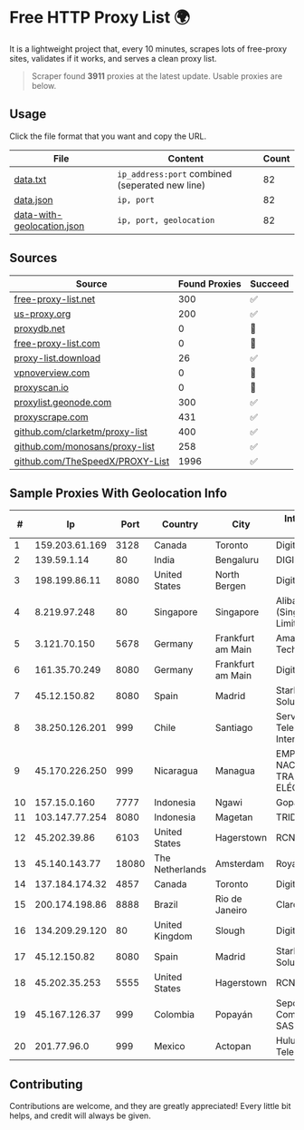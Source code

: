 
# Free HTTP Proxy List 🌍

It is a lightweight project that, every 10 minutes, scrapes lots of free-proxy sites, validates if it works, and serves a clean proxy list.


> Scraper found **3911** proxies at the latest update. Usable proxies are below.

## Usage

Click the file format that you want and copy the URL.


|File|Content|Count|
|----|-------|-----|
|[data.txt](https://raw.githubusercontent.com/themiralay/Proxy-List-World/master/data.txt)|`ip_address:port` combined (seperated new line)|82|
|[data.json](https://raw.githubusercontent.com/themiralay/Proxy-List-World/master/data.json)|`ip, port`|82|
|[data-with-geolocation.json](https://raw.githubusercontent.com/themiralay/Proxy-List-World/master/data-with-geolocation.json)|`ip, port, geolocation`|82|

## Sources

|Source|Found Proxies|Succeed|
|------|-------------|-------|
|[free-proxy-list.net](https://free-proxy-list.net)|300|✅|
|[us-proxy.org](https://www.us-proxy.org)|200|✅|
|[proxydb.net](http://proxydb.net)|0|🚫|
|[free-proxy-list.com](https://free-proxy-list.com/?page=&port=&type%5B%5D=http&type%5B%5D=https&up_time=0&search=Search)|0|🚫|
|[proxy-list.download](https://www.proxy-list.download/HTTP)|26|✅|
|[vpnoverview.com](https://vpnoverview.com/privacy/anonymous-browsing/free-proxy-servers)|0|🚫|
|[proxyscan.io](https://www.proxyscan.io)|0|🚫|
|[proxylist.geonode.com](https://proxylist.geonode.com/api/proxy-list?limit=300&page=1&sort_by=lastChecked&sort_type=desc&protocols=http,https)|300|✅|
|[proxyscrape.com](https://api.proxyscrape.com/v2/?request=displayproxies&protocol=http&timeout=10000&country=all&ssl=all&anonymity=all)|431|✅|
|[github.com/clarketm/proxy-list](https://raw.githubusercontent.com/clarketm/proxy-list/master/proxy-list-raw.txt)|400|✅|
|[github.com/monosans/proxy-list](https://raw.githubusercontent.com/monosans/proxy-list/main/proxies/http.txt)|258|✅|
|[github.com/TheSpeedX/PROXY-List](https://raw.githubusercontent.com/TheSpeedX/PROXY-List/master/http.txt)|1996|✅|


## Sample Proxies With Geolocation Info

|#|Ip|Port|Country|City|Internet Service Provider|
|-|--|----|-------|----|-------------------------|
|1|159.203.61.169|3128|Canada|Toronto|DigitalOcean, LLC|
|2|139.59.1.14|80|India|Bengaluru|DIGITALOCEAN|
|3|198.199.86.11|8080|United States|North Bergen|DigitalOcean, LLC|
|4|8.219.97.248|80|Singapore|Singapore|Alibaba Cloud (Singapore) Private Limited|
|5|3.121.70.150|5678|Germany|Frankfurt am Main|Amazon Technologies Inc.|
|6|161.35.70.249|8080|Germany|Frankfurt am Main|DigitalOcean, LLC|
|7|45.12.150.82|8080|Spain|Madrid|Stark Industries Solutions LTD|
|8|38.250.126.201|999|Chile|Santiago|Servicios De Telecomunicaciones Intercable Ltda.|
|9|45.170.226.250|999|Nicaragua|Managua|EMPRESA NACIONAL DE TRANSMISIÓN ELÉCTRICA|
|10|157.15.0.160|7777|Indonesia|Ngawi|Gopalnet|
|11|103.147.77.254|8080|Indonesia|Magetan|TRIDATA|
|12|45.202.39.86|6103|United States|Hagerstown|RCN|
|13|45.140.143.77|18080|The Netherlands|Amsterdam|RoyaleHosting BV|
|14|137.184.174.32|4857|Canada|Toronto|DigitalOcean, LLC|
|15|200.174.198.86|8888|Brazil|Rio de Janeiro|Claro S.A|
|16|134.209.29.120|80|United Kingdom|Slough|DigitalOcean, LLC|
|17|45.12.150.82|8080|Spain|Madrid|Stark Industries Solutions LTD|
|18|45.202.35.253|5555|United States|Hagerstown|RCN|
|19|45.167.126.37|999|Colombia|Popayán|Sepcom Comunicaciones SAS|
|20|201.77.96.0|999|Mexico|Actopan|Hulux Telecomunicaciones|



## Contributing

Contributions are welcome, and they are greatly appreciated! Every
little bit helps, and credit will always be given.

